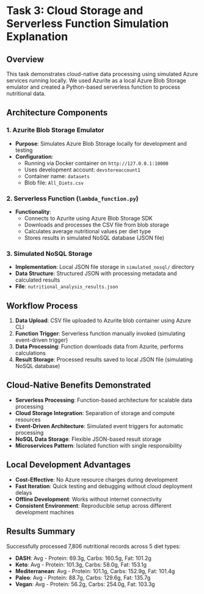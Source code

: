 # Task 3: Cloud Storage and Serverless Function Simulation Explanation

## Overview
This task demonstrates cloud-native data processing using simulated Azure services running locally. We used Azurite as a local Azure Blob Storage emulator and created a Python-based serverless function to process nutritional data.

## Architecture Components

### 1. Azurite Blob Storage Emulator
- **Purpose**: Simulates Azure Blob Storage locally for development and testing
- **Configuration**: 
  - Running via Docker container on `http://127.0.0.1:10000`
  - Uses development account: `devstoreaccount1`
  - Container name: `datasets`
  - Blob file: `All_Diets.csv`

### 2. Serverless Function (`lambda_function.py`)
- **Functionality**: 
  - Connects to Azurite using Azure Blob Storage SDK
  - Downloads and processes the CSV file from blob storage
  - Calculates average nutritional values per diet type
  - Stores results in simulated NoSQL database (JSON file)

### 3. Simulated NoSQL Storage
- **Implementation**: Local JSON file storage in `simulated_nosql/` directory
- **Data Structure**: Structured JSON with processing metadata and calculated results
- **File**: `nutritional_analysis_results.json`

## Workflow Process

1. **Data Upload**: CSV file uploaded to Azurite blob container using Azure CLI
2. **Function Trigger**: Serverless function manually invoked (simulating event-driven trigger)
3. **Data Processing**: Function downloads data from Azurite, performs calculations
4. **Result Storage**: Processed results saved to local JSON file (simulating NoSQL database)

## Cloud-Native Benefits Demonstrated

- **Serverless Processing**: Function-based architecture for scalable data processing
- **Cloud Storage Integration**: Separation of storage and compute resources
- **Event-Driven Architecture**: Simulated event triggers for automatic processing
- **NoSQL Data Storage**: Flexible JSON-based result storage
- **Microservices Pattern**: Isolated function with single responsibility

## Local Development Advantages

- **Cost-Effective**: No Azure resource charges during development
- **Fast Iteration**: Quick testing and debugging without cloud deployment delays
- **Offline Development**: Works without internet connectivity
- **Consistent Environment**: Reproducible setup across different development machines

## Results Summary

Successfully processed 7,806 nutritional records across 5 diet types:
- **DASH**: Avg - Protein: 69.3g, Carbs: 160.5g, Fat: 101.2g
- **Keto**: Avg - Protein: 101.3g, Carbs: 58.0g, Fat: 153.1g
- **Mediterranean**: Avg - Protein: 101.1g, Carbs: 152.9g, Fat: 101.4g
- **Paleo**: Avg - Protein: 88.7g, Carbs: 129.6g, Fat: 135.7g
- **Vegan**: Avg - Protein: 56.2g, Carbs: 254.0g, Fat: 103.3g